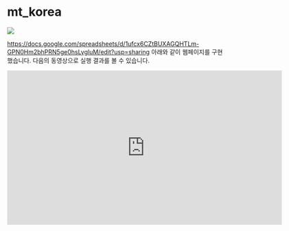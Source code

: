 # mt_korea
<img src="https://github.com/hocolally/mt_korea/blob/master/img/100_mt_1.jpeg">

https://docs.google.com/spreadsheets/d/1ufcx6CZtBUXAGQHTLm-GPN0Hm2bhPRN5ge0hsLygluM/edit?usp=sharing
아래와 같이 웹페이지를 구현했습니다.
다음의 동영상으로 실행 결과를 볼 수 있습니다.

<iframe width="640" height="360" src="https://www.youtube.com/watch?v=m2lfjnXsu8g" frameborder="0" gesture="media" allowfullscreen=""></iframe>
